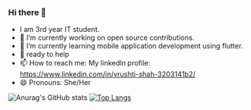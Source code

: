 ### Hi there 👋
-  I am 3rd year IT student.
- 🔭 I’m currently working on open source contributions.
- 🌱 I’m currently learning mobile application development using flutter.
- 💬 ready to help 
- 📫 How to reach me: My linkedln profile: https://www.linkedin.com/in/vrushti-shah-3203141b2/
- 😄 Pronouns: She/Her

![Anurag's GitHub stats](https://github-readme-stats.vercel.app/api?username=Vrushti24&count_private=true&theme=radical&&show_icons=true) 
[![Top Langs](https://github-readme-stats.vercel.app/api/top-langs/?username=Vrushti24&layout=compact)](https://github.com/Vrushti24/github-readme-stats)
